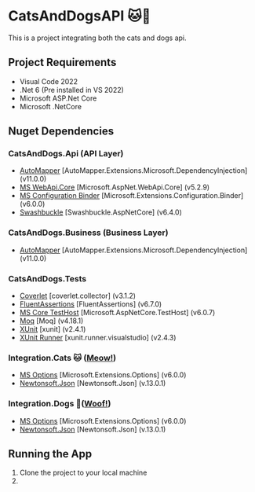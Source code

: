 # CatsAndDogsAPI 🐱🐶
This is a project integrating both the cats and dogs api.

## Project Requirements
- Visual Code 2022
- .Net 6 (Pre installed in VS 2022)
- Microsoft ASP.Net Core
- Microsoft .NetCore

## Nuget Dependencies
### CatsAndDogs.Api (API Layer)
- <a href="https://www.nuget.org/packages/AutoMapper.Extensions.Microsoft.DependencyInjection/11.0.0/">AutoMapper</a> [AutoMapper.Extensions.Microsoft.DependencyInjection] (v11.0.0)
- <a href="https://www.nuget.org/packages/AutoMapper.Extensions.Microsoft.DependencyInjection/11.0.0/">MS WebApi.Core</a> [Microsoft.AspNet.WebApi.Core] (v5.2.9)
- <a href="https://www.nuget.org/packages/Microsoft.Extensions.Configuration.Binder/6.0.0/">MS Configuration Binder</a> [Microsoft.Extensions.Configuration.Binder] (v6.0.0)
- <a href="https://www.nuget.org/packages/Swashbuckle.AspNetCore/6.4.0/">Swashbuckle</a> [Swashbuckle.AspNetCore] (v6.4.0)

### CatsAndDogs.Business (Business Layer)
- <a href="https://www.nuget.org/packages/AutoMapper.Extensions.Microsoft.DependencyInjection/11.0.0/">AutoMapper</a> [AutoMapper.Extensions.Microsoft.DependencyInjection] (v11.0.0)

### CatsAndDogs.Tests
- <a href="https://www.nuget.org/packages/coverlet.collector/3.1.2/">Coverlet</a> [coverlet.collector] (v3.1.2)
- <a href="https://www.nuget.org/packages/FluentAssertions/6.7.0/">FluentAssertions</a> [FluentAssertions] (v6.7.0)
- <a href="https://www.nuget.org/packages/Microsoft.AspNetCore.TestHost/6.0.7/">MS Core TestHost</a> [Microsoft.AspNetCore.TestHost] (v6.0.7)
- <a href="https://www.nuget.org/packages/Moq/4.18.1/">Moq</a> [Moq] (v4.18.1)
- <a href="https://www.nuget.org/packages/xunit/2.4.1/">XUnit</a> [xunit] (v2.4.1)
- <a href="https://www.nuget.org/packages/xunit.runner.visualstudio/2.4.3/">XUnit Runner</a> [xunit.runner.visualstudio] (v2.4.3)

### Integration.Cats 🐱 (<a href="https://thecatapi.com/">Meow!</a>)
- <a href="https://www.nuget.org/packages/Microsoft.Extensions.Options/6.0.0/">MS Options</a> [Microsoft.Extensions.Options] (v6.0.0)
- <a href="https://www.nuget.org/packages/Newtonsoft.Json/13.0.1/">Newtonsoft.Json</a> [Newtonsoft.Json] (v.13.0.1)

### Integration.Dogs 🐶(<a href="https://thedogapi.com/">Woof!</a>)
- <a href="https://www.nuget.org/packages/Microsoft.Extensions.Options/6.0.0/">MS Options</a> [Microsoft.Extensions.Options] (v6.0.0)
- <a href="https://www.nuget.org/packages/Newtonsoft.Json/13.0.1/">Newtonsoft.Json</a> [Newtonsoft.Json] (v.13.0.1)


## Running the App
<ol>
  <li>Clone the project to your local machine</li>
  <li></li>
</ol>
